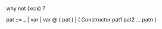 why not (xs:x) ?

pat ::= _
     |  var
     |  var @ ( pat )
     |  ( Constructor pat1 pat2 ... patn )
